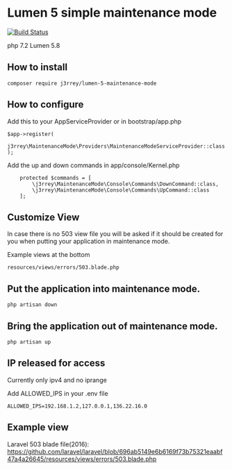 # Lumen 5 simple maintenance mode

[![Build Status](https://travis-ci.org/j3rrey/lumen-maintenance-mode.svg)](https://travis-ci.org/j3rrey/lumen-maintenance-mode)

php 7.2 Lumen 5.8

## How to install

```
composer require j3rrey/lumen-5-maintenance-mode
```

## How to configure
Add this to your AppServiceProvider or in bootstrap/app.php

```
$app->register(
    j3rrey\MaintenanceMode\Providers\MaintenanceModeServiceProvider::class
);
```

Add the up and down commands in app/console/Kernel.php

```
    protected $commands = [
        \j3rrey\MaintenanceMode\Console\Commands\DownCommand::class,
        \j3rrey\MaintenanceMode\Console\Commands\UpCommand::class
    ];
```


## Customize View

In case there is no 503 view file you will be asked if it should be created for you when putting your application in maintenance mode.

Example views at the bottom

```
resources/views/errors/503.blade.php
```

## Put the application into maintenance mode.

```
php artisan down
```

## Bring the application out of maintenance mode.

```
php artisan up
```

## IP released for access
Currently only ipv4 and no iprange

Add ALLOWED_IPS in your .env file

```
ALLOWED_IPS=192.168.1.2,127.0.0.1,136.22.16.0
```

## Example view

Laravel 503 blade file(2016):
https://github.com/laravel/laravel/blob/696ab5149e6b6169f73b75321eaabf47a4a26645/resources/views/errors/503.blade.php


